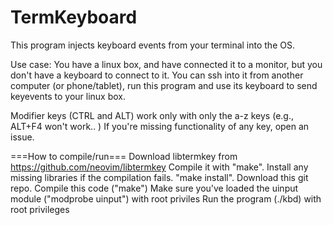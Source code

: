 # TermKeyboard
This program injects keyboard events from your terminal into the OS.

Use case: You have a linux box, and have connected it to a monitor, but you don't have a keyboard to connect to it. You can ssh into it from another computer (or phone/tablet), run this program and use its keyboard to send keyevents to your linux box.

Modifier keys (CTRL and ALT) work only with only the a-z keys (e.g., ALT+F4 won't work.. )
If you're missing functionality of any key, open an issue.

===How to compile/run===
Download libtermkey from https://github.com/neovim/libtermkey
Compile it with "make". Install any missing libraries if the compilation fails.
"make install".
Download this git repo.
Compile this code ("make")
Make sure you've loaded the uinput module ("modprobe uinput") with root priviles
Run the program (./kbd) with root privileges
